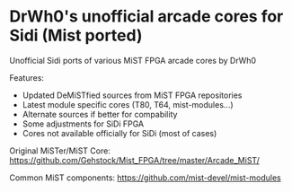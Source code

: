 # DrWh0's unofficial arcade cores for Sidi (Mist ported)

Unofficial Sidi ports of various MiST FPGA arcade cores by DrWh0

Features:

* Updated DeMiSTfied sources from MiST FPGA repositories
* Latest module specific cores (T80, T64, mist-modules...)
* Alternate sources if better for compability
* Some adjustments for SiDi FPGA
* Cores not available officially for SiDi (most of cases)
  

Original MiSTer/MiST Core:
https://github.com/Gehstock/Mist_FPGA/tree/master/Arcade_MiST/

Common MiST components:
https://github.com/mist-devel/mist-modules
